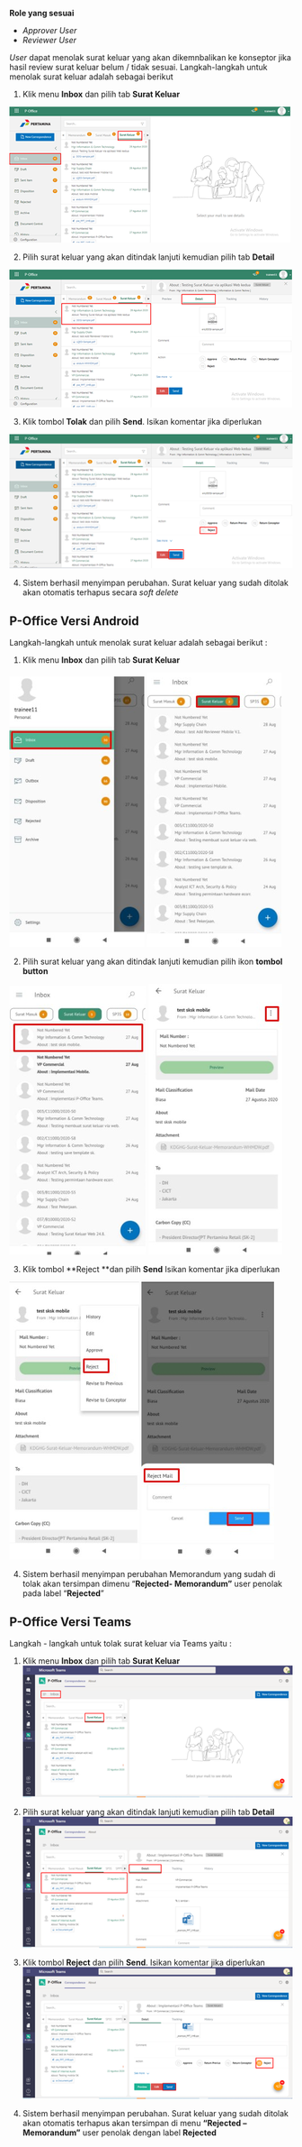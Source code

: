 **Role yang sesuai**

- *Approver User*
- *Reviewer User*

*User* dapat menolak surat keluar yang akan dikemnbalikan ke konseptor jika hasil review surat keluar belum / tidak sesuai. Langkah-langkah untuk menolak surat keluar adalah sebagai berikut

1. Klik menu **Inbox** dan pilih tab **Surat Keluar**

![gambar](SuratKeluar/SK_Web/SK44.png)

2. Pilih surat keluar yang akan ditindak lanjuti kemudian pilih tab **Detail**

![gambar](SuratKeluar/SK_Web/SK45.png)

3. Klik tombol **Tolak** dan pilih **Send**. Isikan komentar jika diperlukan

![gambar](SuratKeluar/SK_Web/SK46.png)

4. Sistem berhasil menyimpan perubahan. Surat keluar yang sudah ditolak akan otomatis terhapus secara *soft delete*







## **P-Office Versi Android**

Langkah-langkah untuk menolak surat keluar adalah sebagai berikut :


1. Klik menu **Inbox** dan pilih tab **Surat Keluar**

![gambar](SuratKeluar/SK_Android/TolakSK\A01.jpg) ![gambar](SuratKeluar/SK_Android/TolakSK\A02.jpg)

2. Pilih surat keluar yang akan ditindak lanjuti kemudian pilih ikon **tombol button**
   
![gambar](SuratKeluar/SK_Android/TolakSK\A03.jpg) ![gambar](SuratKeluar/SK_Android/TolakSK\A04.jpg)

3. Klik tombol **Reject **dan pilih **Send** Isikan komentar jika diperlukan

![gambar](SuratKeluar/SK_Android/TolakSK\A05.jpg) ![gambar](SuratKeluar/SK_Android/TolakSK\A06.jpg)

4. Sistem berhasil menyimpan perubahan Memorandum yang sudah di tolak akan tersimpan dimenu “**Rejected- Memorandum”** user penolak pada label “**Rejected**”
## **P-Office Versi Teams**

Langkah - langkah untuk tolak surat keluar via Teams yaitu :

 1.    Klik menu **Inbox** dan pilih tab **Surat Keluar**
 ![gambar](SuratKeluar/SK_Teams/SK46.png)

 2.    Pilih surat keluar yang akan ditindak lanjuti kemudian pilih tab **Detail**
 ![gambar](SuratKeluar/SK_Teams/SK47.png)

 3.    Klik tombol **Reject** dan pilih **Send**. Isikan komentar jika diperlukan
 ![gambar](SuratKeluar/SK_Teams/SK48.png)
 
 4. Sistem berhasil menyimpan perubahan. Surat keluar yang sudah ditolak akan otomatis terhapus akan tersimpan di menu **“Rejected – Memorandum”** user penolak dengan label **Rejected**
